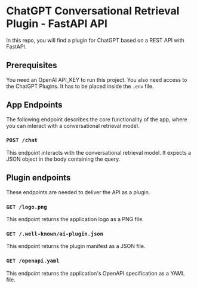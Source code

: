 # ChatGPT Conversational Retrieval Plugin - FastAPI API

In this repo, you will find a plugin for ChatGPT based on a REST API with FastAPI.

## Prerequisites

You need an OpenAI API_KEY to run this project. You also need access to the ChatGPT Plugins. It has to be placed inside the `.env` file.

## App Endpoints

The following endpoint describes the core functionality of the app, where you can interact with a conversational retrieval model.

### `POST /chat`

This endpoint interacts with the conversational retrieval model. It expects a JSON object in the body containing the query.

## Plugin endpoints

These endpoints are needed to deliver the API as a plugin.

### `GET /logo.png`

This endpoint returns the application logo as a PNG file.

### `GET /.well-known/ai-plugin.json`

This endpoint returns the plugin manifest as a JSON file.

### `GET /openapi.yaml`

This endpoint returns the application's OpenAPI specification as a YAML file.
